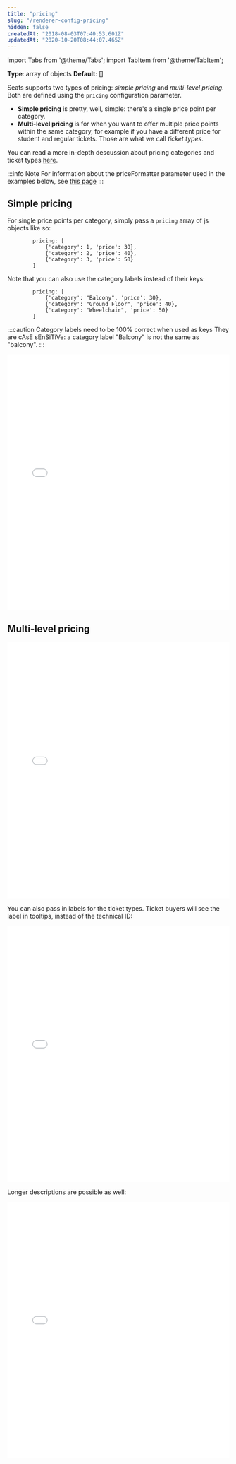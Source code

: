 ```yaml
---
title: "pricing"
slug: "/renderer-config-pricing"
hidden: false
createdAt: "2018-08-03T07:40:53.601Z"
updatedAt: "2020-10-20T08:44:07.465Z"
---
```


import Tabs from '@theme/Tabs';
import TabItem from '@theme/TabItem';

**Type**: array of objects
**Default**: []

Seats supports two types of pricing: *simple pricing* and *multi-level pricing*. Both are defined using the `pricing` configuration parameter. 

* **Simple pricing** is pretty, well, simple: there's a single price point per category. 
* **Multi-level pricing** is for when you want to offer multiple price points within the same category, for example if you have a different price for student and regular tickets. Those are what we call *ticket types*. 

You can read a more in-depth descussion about pricing categories and ticket types [here](http://support.seats.io/integrating-seats-io/multilevel-pricing).


:::info Note
For information about the priceFormatter parameter used in the examples below, see [this page](doc:renderer-config-priceformatter)
:::



## Simple pricing

For single price points per category, simply pass a `pricing` array of js objects like so: 

```
        pricing: [
            {'category': 1, 'price': 30},
            {'category': 2, 'price': 40},
            {'category': 3, 'price': 50}
        ]
```

Note that you can also use the category labels instead of their keys: 

```
        pricing: [
            {'category': "Balcony", 'price': 30},
            {'category': "Ground Floor", 'price': 40},
            {'category': "Wheelchair", 'price': 50}
        ]
```


:::caution Category labels need to be 100% correct when used as keys
They are cAsE sEnSiTiVe: a category label "Balcony" is not the same as "balcony".
:::



<iframe width="100%" height="580" src="//jsfiddle.net/seatsio/tsd62gpb/embedded/js,html,result/" allowfullscreen="allowfullscreen" frameborder="0"></iframe>



## Multi-level pricing



<iframe width="100%" height="580" src="//jsfiddle.net/seatsio/c56bw8dg/embedded/js,html,result/" allowfullscreen="allowfullscreen" frameborder="0"></iframe>

You can also pass in labels for the ticket types. Ticket buyers will see the label in tooltips, instead of the technical ID:

<iframe width="100%" height="580" src="//jsfiddle.net/seatsio/u7hs9L02/embedded/js,html,result/" allowfullscreen="allowfullscreen" frameborder="0"></iframe>

Longer descriptions are possible as well:

<iframe width="100%" height="580" src="//jsfiddle.net/seatsio/q38fczru/embedded/js,html,result/" allowfullscreen="allowfullscreen" frameborder="0"></iframe>


